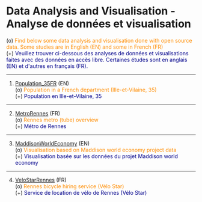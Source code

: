 # Data Analysis and Visualisation - Analyse de données et visualisation


(o) <span style="color:darkorange">Find below some data analysis and visualisation done with open source data. Some studies are in English (EN) and some in French (FR)</span>
<br>(+) <span style="color:darkblue">Veuillez trouver ci-dessous des analyses de données et visualisations faites avec des données en accès libre. Certaines études sont en anglais (EN) et d'autres en français (FR).</span>
___

1. [Population_35FR](https://github.com/FlorentDSGree/Population_35FR) (EN) 
<br> (o) <span style="color:darkorange">Population in a French department (Ille-et-Vilaine, 35)</span>
<br> (+) <span style="color:darkblue">Population en Ille-et-Vilaine, 35</span>

___

2. [MetroRennes](https://github.com/FlorentDSGree/MetroRennes/blob/master/MetroRennes/ReadMe.md) (FR)
<br> (o) <span style="color:darkorange">Rennes metro (tube) overview</span>
<br> (+) <span style="color:darkblue">Métro de Rennes</span>

___

3. [MaddisonWorldEconomy](https://florentdsgree.github.io/MaddisonWorldEconomy_2018/) (EN)
<br> (o) <span style="color:darkorange">Visualisation based on Maddison world economy project data</span>
<br> (+) <span style="color:darkblue">Visualisation basée sur les données du projet Maddison world economy</span>

___

4. [VeloStarRennes](https://florentdsgree.github.io/VeloStarRennes/) (FR)
<br> (o) <span style="color:darkorange">Rennes bicycle hiring service (Vélo Star)</span>
<br> (+) <span style="color:darkblue">Service de location de vélo de Rennes (Vélo Star)</span>
